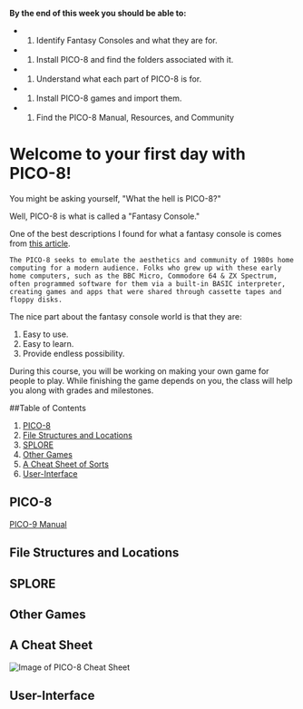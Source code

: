 **By the end of this week you should be able to:**
* 1. Identify Fantasy Consoles and what they are for.
* 1. Install PICO-8 and find the folders associated with it.
* 1. Understand what each part of PICO-8 is for.
* 1. Install PICO-8 games and import them.
* 1. Find the PICO-8 Manual, Resources, and Community

# Welcome to your first day with PICO-8! 

You might be asking yourself, "What the hell is PICO-8?" 

Well, PICO-8 is what is called a "Fantasy Console." 

One of the best descriptions I found for what a fantasy console is comes from [this article](https://medium.com/@G05P3L/fantasy-console-wars-a-guide-to-the-biggest-players-in-retrogamings-newest-trend-56bbe948474d).

```The PICO-8 seeks to emulate the aesthetics and community of 1980s home computing for a modern audience. Folks who grew up with these early home computers, such as the BBC Micro, Commodore 64 & ZX Spectrum, often programmed software for them via a built-in BASIC interpreter, creating games and apps that were shared through cassette tapes and floppy disks.```

The nice part about the fantasy console world is that they are: 
1. Easy to use.
1. Easy to learn.
1. Provide endless possibility.

During this course, you will be working on making your own game for people to play. While finishing the game depends on you, the class will help you along with grades and milestones.

##Table of Contents
1. [PICO-8](#pico-8)
1. [File Structures and Locations](#file-structures-and-locations)
1. [SPLORE](#splore)
1. [Other Games](#other-games)
1. [A Cheat Sheet of Sorts](#a-cheat-sheet-of-sorts)
1. [User-Interface](#user-interface)

## PICO-8
[PICO-9 Manual](https://www.lexaloffle.com/pico-8.php?page=manual)

## File Structures and Locations


## SPLORE


## Other Games


## A Cheat Sheet
![Image of PICO-8 Cheat Sheet](https://github.com/nicklalone/CIS---102---Getting-Started-with-Video-Game-Development/blob/master/course%20documents/pics/cheat-sheet.png?raw=true)

## User-Interface

